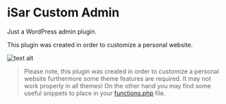 iSar Custom Admin
=================

Just a WordPress admin plugin.

This plugin was created in order to customize a personal website.

![text alt](http://bit.ly/1AimkYc)

> Please note, this plugin was created in order to customize a personal website furthermore some theme features are required. It may not work properly in all themes! On the other hand you may find some useful snippets to place in your [functions.php] file.

[iSarch]:http://isarch.it
[functions.php]:http://codex.wordpress.org/Functions_File_Explained
